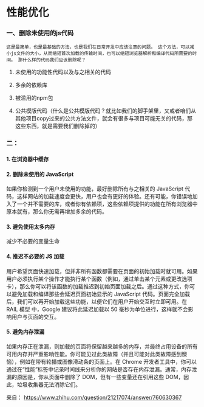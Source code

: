 # 性能优化

### 一、删除未使用的js代码
    这是最简单，也是最基础的方法，也是我们在日常开发中应该注意的问题。 这个方法，可以减小js文件的大小，从而缩短首次加载的传输时间，也可以缩短浏览器解析和编译代码所需要的时间。 那什么样的代码我们应该删除呢？

1. 未使用的功能性代码以及与之相关的代码

2. 多余的依赖库

3. 被滥用的npm包

4. 公共模版代码（什么是公共模版代码？就比如我们的脚手架里，又或者咱们从其他项目copy过来的公共方法文件，就会有很多与项目可能无关的代码，那这些东西，就是需要我们删除掉的）


### 二： 
#### 1. 在浏览器中缓存
#### 2. 删除未使用的 JavaScript
如果你检测到一个用户未使用的功能，最好删除所有与之相关的 JavaScript 代码，这样网站的加载速度会更快，用户也会有更好的体验。还有可能，你错误地加入了一个并不需要的库，或者你有依赖项，这些依赖项提供的功能在所有浏览器中原本就有，那么你无需再增加多余的代码。

#### 3. 避免使用太多内存
减少不必要的变量生命

#### 4. 推迟不必要的 JS 加载
用户希望页面快速加载，但并非所有函数都需要在页面的初始加载时就可用。如果用户必须执行某个操作才能执行某个函数（例如，通过单击某个元素或更改选项卡），那么你可以将该函数的加载推迟到初始页面加载之后。通过这种方式，你可以避免加载和编译那些会延迟页面初始显示的 JavaScript 代码。页面完全加载后，我们可以再开始加载这些功能，以便它们在用户开始交互时立即可用。在 RAIL 模型 中，Google 建议将此延迟加载以 50 毫秒为单位进行，这样就不会影响用户与页面的交互。


#### 5. 避免内存泄漏
如果内存正在泄漏，则加载的页面将保留越来越多的内存，并最终占用设备的所有可用内存并严重影响性能。你可能见过此类故障（并且可能对此类故障感到懊恼），例如在带有轮播或图像滑动条的页面上。在 Chrome 开发者工具中，你可以通过在“性能”标签中记录时间线来分析你的网站是否存在内存泄漏。通常，内存泄漏的原因是，你从页面中删除了 DOM，但有一些变量还在引用这些 DOM，因此，垃圾收集器无法消除它们。

    
来自：
https://www.zhihu.com/question/21217074/answer/760630367